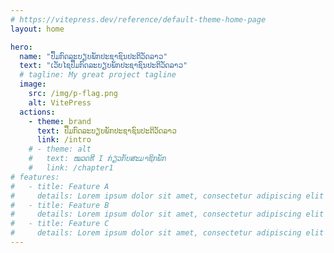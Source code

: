 ```yaml
---
# https://vitepress.dev/reference/default-theme-home-page
layout: home

hero:
  name: "ປຶ້ມກົດລະບຽບພັກປະຊາຊົນປະຕິວັດລາວ"
  text: "ເວັບໄຊປຶ້ມກົດລະບຽບພັກປະຊາຊົນປະຕິວັດລາວ"
  # tagline: My great project tagline
  image:
    src: /img/p-flag.png
    alt: VitePress
  actions:
    - theme: brand
      text: ປຶ້ມກົດລະບຽບພັກປະຊາຊົນປະຕິວັດລາວ
      link: /intro
    # - theme: alt
    #   text: ໝວດທີ I ກ່ຽວກັບສະມາຊິກພັກ
    #   link: /chapter1
# features:
#   - title: Feature A
#     details: Lorem ipsum dolor sit amet, consectetur adipiscing elit
#   - title: Feature B
#     details: Lorem ipsum dolor sit amet, consectetur adipiscing elit
#   - title: Feature C
#     details: Lorem ipsum dolor sit amet, consectetur adipiscing elit
---
```

